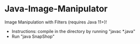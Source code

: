 # Java-Image-Manipulator
Image Manipulation with Filters (requires Java 11+)!
- Instructions: compile in the directory by running "javac *.java"
- Run "java SnapShop"
